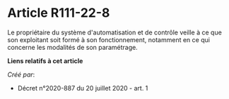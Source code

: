 # Article R111-22-8

Le propriétaire du système d'automatisation et de contrôle veille à ce que son exploitant soit formé à son fonctionnement,
notamment en ce qui concerne les modalités de son paramétrage.

**Liens relatifs à cet article**

_Créé par_:

  - Décret n°2020-887 du 20 juillet 2020 - art. 1
